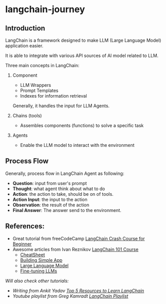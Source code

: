 # langchain-journey

## Introduction

LangChain is a framework designed to make LLM (Large Language Model) application easier.

It is able to integrate with various API sources of AI model related to LLM.


Three main concepts in LangChain:
1. Component
    - LLM Wrappers
    - Prompt Templates
    - Indexes for information retrieval

    Generally, it handles the input for LLM Agents.

2. Chains (tools)
    - Assembles components (functions) to solve a specific task

3. Agents
    - Enable the LLM model to interact with the environment 


## Process Flow
Generally, process flow in LangChain Agent as following:
- **Question**: input from user's prompt 
- **Thought**: what agent think about what to do
- **Action**: the action to take, should be on of tools.
- **Action Input**: the input to the action
- **Observation**: the result of the action
- **Final Answer**: The answer send to the environment.


## References:
- Great tutorial from freeCodeCamp [LangChain Crash Course for Beginner](https://www.youtube.com/watch?v=lG7Uxts9SXs)
- Awesome articles from Ivan Reznikov [LangChain 101 Course](https://medium.com/@ivanreznikov/langchain-101-course-updated-668f7b41d6cb) 
    - [CheatSheet](https://pub.towardsai.net/langchain-cheatsheet-all-secrets-on-a-single-page-8be26b721cde)
    - [Building Simple App](https://pub.towardsai.net/langchain-101-part-1-building-simple-q-a-app-90d9c4e815f3)
    - [Large Language Model](https://pub.towardsai.net/langchain-101-part-2ab-all-you-need-to-know-about-large-language-models-3512ae41dfc3)
    - [Fine-tuning LLMs](https://pub.towardsai.net/langchain-101-part-2c-fine-tuning-llms-with-peft-lora-and-rl-5c9890ed0766)

*Will also check other tutorials:*
- *Writing from Ankit Yadav [Top 5 Resources to Learn LangChain](https://medium.com/@ankity09/top-5-resources-to-learn-langchain-e2bdbbd11702)*
- *Youtube playlist from Greg Kamradt [LangChain Playlist](https://www.youtube.com/playlist?list=PLqZXAkvF1bPNQER9mLmDbntNfSpzdDIU5)*
